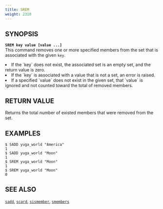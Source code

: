 ```yaml
---
title: SREM
weight: 2310
---
```


## SYNOPSIS
<b>`SREM key value [value ...]`</b><br>
This command removes one or more specified members from the set that is associated with the given `key`.
<li>If the `key` does not exist, the associated set is an empty set, and the return value is zero.</li>
<li>If the `key` is associated with a value that is not a set, an error is raised.</li>
<li>If a specified `value` does not exist in the given set, that `value` is ignored and not counted toward the total of removed members.</li>

## RETURN VALUE
Returns the total number of existed members that were removed from the set.

## EXAMPLES
```
$ SADD yuga_world "America"
1
$ SADD yuga_world "Moon"
1
$ SREM yuga_world "Moon"
1
$ SREM yuga_world "Moon"
0
```

## SEE ALSO
[`sadd`](../sadd/), [`scard`](../scard/), [`sismember`](../sismember/), [`smembers`](../smembers/)

